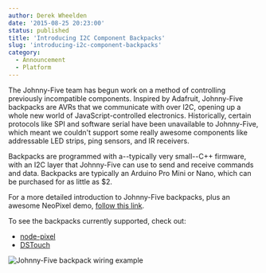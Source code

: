 ```yaml
---
author: Derek Wheelden
date: '2015-08-25 20:23:00'
status: published
title: 'Introducing I2C Component Backpacks'
slug: 'introducing-i2c-component-backpacks'
category:
  - Announcement
  - Platform
---
```


The Johnny-Five team has begun work on a method of controlling previously incompatible components. Inspired by Adafruit, Johnny-Five backpacks are AVRs that we communicate with over I2C, opening up a whole new world of JavaScript-controlled electronics. Historically, certain protocols like SPI and software serial have been unavailable to Johnny-Five, which meant we couldn't support some really awesome components like addressable LED strips, ping sensors, and IR receivers.

Backpacks are programmed with a--typically very small--C++ firmware, with an I2C layer that Johnny-Five can use to send and receive commands and data. Backpacks are typically an Arduino Pro Mini or Nano, which can be purchased for as little as $2.

For a more detailed introduction to Johnny-Five backpacks, plus an awesome NeoPixel demo, [follow this link](https://derek.business/posts/beginners-guide-to-backpacks/).

To see the backpacks currently supported, check out:
* [node-pixel](https://github.com/ajfisher/node-pixel)
* [DSTouch](https://github.com/rwaldron/j5-ds-touch)

![Johnny-Five backpack wiring example](/img/backpacks/backpack_neopixels.png)
